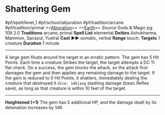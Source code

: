 # Shattering Gem
#pf/spell/level_1 #pf/school/abjuration #pf/tradition/arcane #pf/tradition/primal
==[Abjuration](../../../Traits/Abjuration.md)== ==[Earth](../../../Traits/Earth.md)==
*Source* Gods & Magic pg. 109 2.0
**Traditions** arcane, primal
**Spell List** elemental
**Deities** Ashukharma, Mammon, Sairazul, Yuelral
**Cast** ►► somatic, verbal
**Range** touch; **Targets** 1 creature
**Duration** 1 minute

---
A large gem floats around the target in an erratic pattern. The gem has 5 Hit Points. Each time a creature Strikes the target, the target attempts a DC 11 flat check. On a success, the gem blocks the attack, so the attack first damages the gem and then applies any remaining damage to the target. If the gem is reduced to 0 Hit Points, it shatters, immediately dealing the creature that destroyed it `dice: 1d8|avg` slashing damage (basic Reflex save), as long as that creature is within 10 feet of the target.

<hr>

**Heightened (+1)** The gem has 5 additional HP, and the damage dealt by its detonation increases by 1d8.